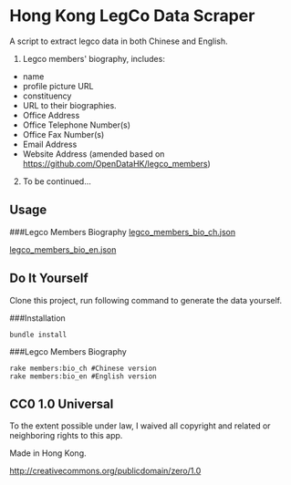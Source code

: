 # Hong Kong LegCo Data Scraper

A script to extract legco data in both Chinese and English.

1. Legco members' biography, includes:
  - name
  - profile picture URL
  - constituency
  - URL to their biographies.
  - Office Address
  - Office Telephone Number(s)
  - Office Fax Number(s)
  - Email Address
  - Website Address
  (amended based on https://github.com/OpenDataHK/legco_members)

2. To be continued...

## Usage

###Legco Members Biography
[legco_members_bio_ch.json](https://raw.githubusercontent.com/kenyiu/Legco-Scraper/master/data/json/legco_members_bio_chi.json)

[legco_members_bio_en.json](https://raw.githubusercontent.com/kenyiu/Legco-Scraper/master/data/json/legco_members_bio_eng.json)

## Do It Yourself

Clone this project, run following command to generate the data yourself.

###Installation
```
bundle install
```

###Legco Members Biography
```
rake members:bio_ch #Chinese version
rake members:bio_en #English version
```

## CC0 1.0 Universal

To the extent possible under law, I waived all copyright and related or neighboring rights to this app.

Made in Hong Kong.

http://creativecommons.org/publicdomain/zero/1.0
